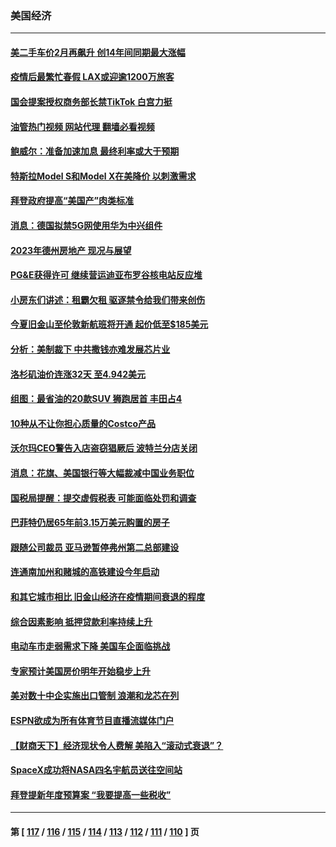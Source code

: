 ### 美国经济
---
#### [美二手车价2月再飙升 创14年间同期最大涨幅](../../pages/ncid1078158/n13945274.md?03081245) 
#### [疫情后最繁忙春假 LAX或迎逾1200万旅客](../../pages/ncid1078158/n13945273.md?03081245) 
#### [国会提案授权商务部长禁TikTok 白宫力挺](../../pages/ncid1078158/n13945138.md?03081245) 
#### [油管热门视频 网站代理 翻墙必看视频](http://138.2.39.72:81/youtube.html?epic-marker?03081245)
#### [鲍威尔：准备加速加息 最终利率或大于预期](../../pages/ncid1078158/n13945064.md?03081245) 
#### [特斯拉Model S和Model X在美降价 以刺激需求](../../pages/ncid1078158/n13944529.md?03081245) 
#### [拜登政府提高“美国产”肉类标准](../../pages/ncid1078158/n13944441.md?03081245) 
#### [消息：德国拟禁5G网使用华为中兴组件](../../pages/ncid1078158/n13944416.md?03081245) 
#### [2023年德州房地产 现况与展望](../../pages/ncid1078158/n13944054.md?03081245) 
#### [PG&E获得许可 继续营运迪亚布罗谷核电站反应堆](../../pages/ncid1078158/n13944031.md?03081245) 
#### [小房东们讲述：租霸欠租  驱逐禁令给我们带来创伤](../../pages/ncid1078158/n13944022.md?03081245) 
#### [今夏旧金山至伦敦新航班将开通 起价低至$185美元](../../pages/ncid1078158/n13944016.md?03081245) 
#### [分析：美制裁下 中共撒钱亦难发展芯片业](../../pages/ncid1078158/n13943934.md?03081245) 
#### [洛杉矶油价连涨32天 至4.942美元](../../pages/ncid1078158/n13943936.md?03081245) 
#### [组图：最省油的20款SUV 狮跑居首 丰田占4](../../pages/ncid1078158/n13929393.md?03081245) 
#### [10种从不让你担心质量的Costco产品](../../pages/ncid1078158/n13942101.md?03081245) 
#### [沃尔玛CEO警告入店盗窃猖厥后 波特兰分店关闭](../../pages/ncid1078158/n13943247.md?03081245) 
#### [消息：花旗、美国银行等大幅裁减中国业务职位](../../pages/ncid1078158/n13943222.md?03081245) 
#### [国税局提醒：提交虚假税表 可能面临处罚和调查](../../pages/ncid1078158/n13942936.md?03081245) 
#### [巴菲特仍居65年前3.15万美元购置的房子](../../pages/ncid1078158/n13942731.md?03081245) 
#### [跟随公司裁员 亚马逊暂停弗州第二总部建设](../../pages/ncid1078158/n13942665.md?03081245) 
#### [连通南加州和赌城的高铁建设今年启动](../../pages/ncid1078158/n13942642.md?03081245) 
#### [和其它城市相比 旧金山经济在疫情期间衰退的程度](../../pages/ncid1078158/n13942218.md?03081245) 
#### [综合因素影响 抵押贷款利率持续上升](../../pages/ncid1078158/n13942175.md?03081245) 
#### [电动车市走弱需求下降 美国车企面临挑战](../../pages/ncid1078158/n13941949.md?03081245) 
#### [专家预计美国房价明年开始稳步上升](../../pages/ncid1078158/n13941809.md?03081245) 
#### [美对数十中企实施出口管制 浪潮和龙芯在列](../../pages/ncid1078158/n13941870.md?03081245) 
#### [ESPN欲成为所有体育节目直播流媒体门户](../../pages/ncid1078158/n13941891.md?03081245) 
#### [【财商天下】经济现状令人费解 美陷入“滚动式衰退”？](../../pages/ncid1078158/n13941807.md?03081245) 
#### [SpaceX成功将NASA四名宇航员送往空间站](../../pages/ncid1078158/n13941501.md?03081245) 
#### [拜登提新年度预算案 “我要提高一些税收”](../../pages/ncid1078158/n13941043.md?03081245) 

---
#### 第 [ [117](./117.md?03081245) / [116](./116.md?03081245) / [115](./115.md?03081245) / [114](./114.md?03081245) / [113](./113.md?03081245) / [112](./112.md?03081245) / [111](./111.md?03081245) / [110](./110.md?03081245) ] 页
